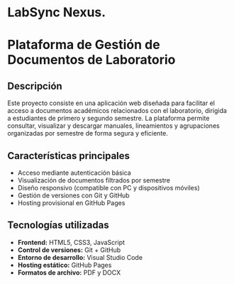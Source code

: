 # LabSync Nexus.
# Plataforma de Gestión de Documentos de Laboratorio

## Descripción

Este proyecto consiste en una aplicación web diseñada para facilitar el acceso a documentos académicos relacionados con el laboratorio, dirigida a estudiantes de primero y segundo semestre. La plataforma permite consultar, visualizar y descargar manuales, lineamientos y agrupaciones organizadas por semestre de forma segura y eficiente.

## Características principales

- Acceso mediante autenticación básica
- Visualización de documentos filtrados por semestre
- Diseño responsivo (compatible con PC y dispositivos móviles)
- Gestión de versiones con Git y GitHub
- Hosting provisional en GitHub Pages
  
## Tecnologías utilizadas

- **Frontend:** HTML5, CSS3, JavaScript
- **Control de versiones:** Git + GitHub
- **Entorno de desarrollo:** Visual Studio Code
- **Hosting estático:** GitHub Pages
- **Formatos de archivo:** PDF y DOCX
